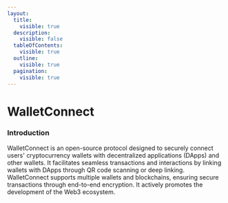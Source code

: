 ```yaml
---
layout:
  title:
    visible: true
  description:
    visible: false
  tableOfContents:
    visible: true
  outline:
    visible: true
  pagination:
    visible: true
---
```


# WalletConnect

### **Introduction**

WalletConnect is an open-source protocol designed to securely connect users' cryptocurrency wallets with decentralized applications (DApps) and other wallets. It facilitates seamless transactions and interactions by linking wallets with DApps through QR code scanning or deep linking. WalletConnect supports multiple wallets and blockchains, ensuring secure transactions through end-to-end encryption. It actively promotes the development of the Web3 ecosystem.
